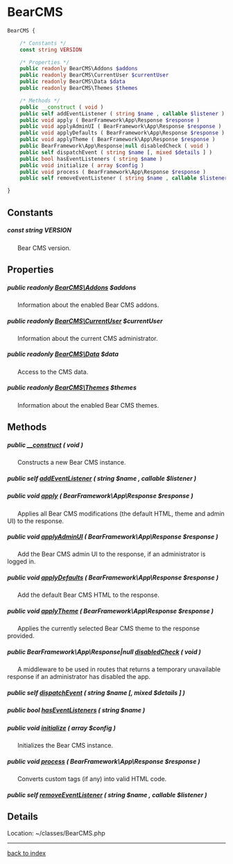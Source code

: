 # BearCMS

```php
BearCMS {

	/* Constants */
	const string VERSION

	/* Properties */
	public readonly BearCMS\Addons $addons
	public readonly BearCMS\CurrentUser $currentUser
	public readonly BearCMS\Data $data
	public readonly BearCMS\Themes $themes

	/* Methods */
	public __construct ( void )
	public self addEventListener ( string $name , callable $listener )
	public void apply ( BearFramework\App\Response $response )
	public void applyAdminUI ( BearFramework\App\Response $response )
	public void applyDefaults ( BearFramework\App\Response $response )
	public void applyTheme ( BearFramework\App\Response $response )
	public BearFramework\App\Response|null disabledCheck ( void )
	public self dispatchEvent ( string $name [, mixed $details ] )
	public bool hasEventListeners ( string $name )
	public void initialize ( array $config )
	public void process ( BearFramework\App\Response $response )
	public self removeEventListener ( string $name , callable $listener )

}
```

## Constants

##### const string VERSION

&nbsp;&nbsp;&nbsp;&nbsp;&nbsp;&nbsp;Bear CMS version.

## Properties

##### public readonly [BearCMS\Addons](bearcms.addons.class.md) $addons

&nbsp;&nbsp;&nbsp;&nbsp;&nbsp;&nbsp;Information about the enabled Bear CMS addons.

##### public readonly [BearCMS\CurrentUser](bearcms.currentuser.class.md) $currentUser

&nbsp;&nbsp;&nbsp;&nbsp;&nbsp;&nbsp;Information about the current CMS administrator.

##### public readonly [BearCMS\Data](bearcms.data.class.md) $data

&nbsp;&nbsp;&nbsp;&nbsp;&nbsp;&nbsp;Access to the CMS data.

##### public readonly [BearCMS\Themes](bearcms.themes.class.md) $themes

&nbsp;&nbsp;&nbsp;&nbsp;&nbsp;&nbsp;Information about the enabled Bear CMS themes.

## Methods

##### public [__construct](bearcms.__construct.method.md) ( void )

&nbsp;&nbsp;&nbsp;&nbsp;&nbsp;&nbsp;Constructs a new Bear CMS instance.

##### public self [addEventListener](bearcms.addeventlistener.method.md) ( string $name , callable $listener )

##### public void [apply](bearcms.apply.method.md) ( BearFramework\App\Response $response )

&nbsp;&nbsp;&nbsp;&nbsp;&nbsp;&nbsp;Applies all Bear CMS modifications (the default HTML, theme and admin UI) to the response.

##### public void [applyAdminUI](bearcms.applyadminui.method.md) ( BearFramework\App\Response $response )

&nbsp;&nbsp;&nbsp;&nbsp;&nbsp;&nbsp;Add the Bear CMS admin UI to the response, if an administrator is logged in.

##### public void [applyDefaults](bearcms.applydefaults.method.md) ( BearFramework\App\Response $response )

&nbsp;&nbsp;&nbsp;&nbsp;&nbsp;&nbsp;Add the default Bear CMS HTML to the response.

##### public void [applyTheme](bearcms.applytheme.method.md) ( BearFramework\App\Response $response )

&nbsp;&nbsp;&nbsp;&nbsp;&nbsp;&nbsp;Applies the currently selected Bear CMS theme to the response provided.

##### public BearFramework\App\Response|null [disabledCheck](bearcms.disabledcheck.method.md) ( void )

&nbsp;&nbsp;&nbsp;&nbsp;&nbsp;&nbsp;A middleware to be used in routes that returns a temporary unavailable response if an administrator has disabled the app.

##### public self [dispatchEvent](bearcms.dispatchevent.method.md) ( string $name [, mixed $details ] )

##### public bool [hasEventListeners](bearcms.haseventlisteners.method.md) ( string $name )

##### public void [initialize](bearcms.initialize.method.md) ( array $config )

&nbsp;&nbsp;&nbsp;&nbsp;&nbsp;&nbsp;Initializes the Bear CMS instance.

##### public void [process](bearcms.process.method.md) ( BearFramework\App\Response $response )

&nbsp;&nbsp;&nbsp;&nbsp;&nbsp;&nbsp;Converts custom tags (if any) into valid HTML code.

##### public self [removeEventListener](bearcms.removeeventlistener.method.md) ( string $name , callable $listener )

## Details

Location: ~/classes/BearCMS.php

---

[back to index](index.md)

